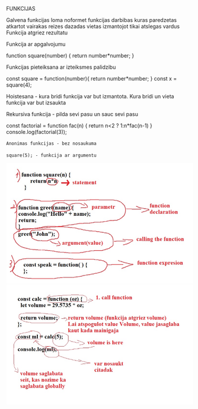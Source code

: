 FUNKCIJAS

Galvena funkcijas loma noformet funkcijas darbibas kuras paredzetas atkartot vairakas reizes dazadas vietas izmantojot tikai atslegas vardus
Funkcija atgriez rezultatu

Funkcija ar apgalvojumu

function square(number) {
return number\*number;
}

Funkcijas pieteiksana ar izteiksmes palidzibu

const square = function(number){
return number\*number;
}
const x = square(4);

Hoistesana - kura bridi funkcija var but izmantota. Kura bridi un vieta funkcija var but izsaukta

Rekursiva funkcija - pilda sevi pasu un sauc sevi pasu

const factorial = function fac(n) {
return n<2 ? 1:n\*fac(n-1)
}
console.log(factorial(3));

    Anonimas funkcijas - bez nosaukuma

    square(5); - funkcija ar argumentu

![Funkcijas](https://github.com/TatjanaPro/Dialogs_AB_JavaScript/blob/main/Images/funct.jpg?raw=true)
![Funkcijas](https://github.com/TatjanaPro/Dialogs_AB_JavaScript/blob/main/Images/funk1.jpg?raw=true)
